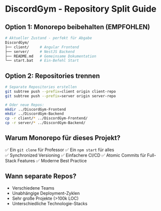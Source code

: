 # DiscordGym - Repository Split Guide

## Option 1: Monorepo beibehalten (EMPFOHLEN)
```bash
# Aktueller Zustand - perfekt für Abgabe
DiscordGym/
├── client/     # Angular Frontend
├── server/     # NestJS Backend  
├── README.md   # Gemeinsame Dokumentation
└── start.bat   # Ein-Befehl Start
```

## Option 2: Repositories trennen
```bash
# Separate Repositories erstellen
git subtree push --prefix=client origin client-repo
git subtree push --prefix=server origin server-repo

# Oder neue Repos:
mkdir ../DiscordGym-Frontend
mkdir ../DiscordGym-Backend
cp -r client/* ../DiscordGym-Frontend/
cp -r server/* ../DiscordGym-Backend/
```

## Warum Monorepo für dieses Projekt?
✅ Ein `git clone` für Professor
✅ Ein `npm start` für alles  
✅ Synchronized Versioning
✅ Einfachere CI/CD
✅ Atomic Commits für Full-Stack Features
✅ Moderne Best Practice

## Wann separate Repos?
- Verschiedene Teams
- Unabhängige Deployment-Zyklen  
- Sehr große Projekte (>100k LOC)
- Unterschiedliche Technologie-Stacks
